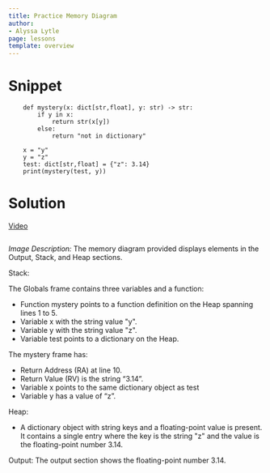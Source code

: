 ```yaml
---
title: Practice Memory Diagram
author:
- Alyssa Lytle
page: lessons
template: overview
---
```


# Snippet

```
    def mystery(x: dict[str,float], y: str) -> str:
        if y in x:
            return str(x[y])
        else:
            return "not in dictionary"

    x = "y"
    y = "z"
    test: dict[str,float] = {"z": 3.14}
    print(mystery(test, y))
```

# Solution
[Video](https://youtu.be/SZrv9TT84Iw)

<img class="img-fluid" src="/static/practice-mem-diagrams/mystery-dict-sol.png" alt=""  />

*Image Description:*
The memory diagram provided displays elements in the Output, Stack, and Heap sections.

Stack:

The Globals frame contains three variables and a function:
* Function mystery points to a function definition on the Heap spanning lines 1 to 5.
* Variable x with the string value "y".
* Variable y with the string value "z".
* Variable test points to a dictionary on the Heap.

The mystery frame has:
* Return Address (RA) at line 10.
* Return Value (RV) is the string “3.14”.
* Variable x points to the same dictionary object as test
* Variable y has a value of “z”.

Heap:
* A dictionary object with string keys and a floating-point value is present. It contains a single entry where the key is the string "z" and the value is the floating-point number 3.14.

Output:
The output section shows the floating-point number 3.14.